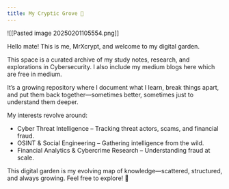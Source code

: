 ```yaml
---
title: My Cryptic Grove 🌱
---
```

![[Pasted image 20250201105554.png]]

Hello mate! This is me, MrXcrypt, and welcome to my digital garden.

This space is a curated archive of my study notes, research, and explorations in Cybersecurity. I also include my medium blogs here which are free in medium.

It’s a growing repository where I document what I learn, break things apart, and put them back together—sometimes better, sometimes just to understand them deeper.

My interests revolve around:

- Cyber Threat Intelligence – Tracking threat actors, scams, and financial fraud.
- OSINT & Social Engineering – Gathering intelligence from the wild.
- Financial Analytics & Cybercrime Research – Understanding fraud at scale.

This digital garden is my evolving map of knowledge—scattered, structured, and always growing. Feel free to explore! 🚀